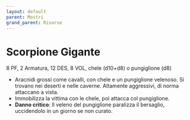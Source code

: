 ```yaml
---
layout: default
parent: Mostri
grand_parent: Risorse
---
```


# Scorpione Gigante

8 PF, 2 Armatura, 12 DES, 8 VOL, chele (d10+d8) o pungiglione (d8)
- Aracnidi grossi come cavalli, con chele e un pungiglione velenoso. Si trovano nei deserti e nelle caverne. Altamente aggressivi, di norma attaccano a vista.
- Immobilizza la vittima con le chele, poi attacca col pungiglione.
- **Danno critico**: Il veleno del pungiglione paralizza il bersaglio, uccidendolo in un giorno se non curato.
